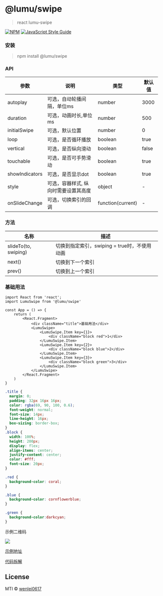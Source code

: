 # @lumu/swipe

> react lumu-swipe

[![NPM](https://img.shields.io/npm/v/@lumu/swipe.svg)](https://www.npmjs.com/package/@lumu/swipe) [![JavaScript Style Guide](https://img.shields.io/badge/code_style-standard-brightgreen.svg)](https://standardjs.com)

### 安装

> npm install @lumu/swipe

### API

|参数|说明|类型|默认值|
-|-|-|-
autoplay|可选，自动轮播间隔，单位ms|number|3000
duration|可选，动画时长,单位ms|number|500
initialSwipe|可选，默认位置|number|0
loop|可选，是否循环播放|boolean|true
vertical|可选，是否纵向滑动|boolean|false
touchable|可选，是否可手势滑动|boolean|true
showIndicators|可选，是否显示dot|boolean|true
style|可选，容器样式, 纵向时需要设置其高度|object|-
onSlideChange|可选，切换索引的回调|function(current)|-

### 方法
|名称|描述|
-|-
slideTo(to, swiping)|切换到指定索引，swiping = true时，不使用动画
next()|切换到下一个索引
prev()|切换到上一个索引

### 基础用法

```tsx
import React from 'react';
import LumuSwipe from '@lumu/swipe'

const App = () => {
    return (
        <React.Fragment>
            <div className="title">基础用法</div>
            <LumuSwipe>
                <LumuSwipe.Item key={1}>
                    <div className="block red">1</div>
                </LumuSwipe.Item>
                <LumuSwipe.Item key={2}>
                    <div className="block blue">2</div>
                </LumuSwipe.Item>
                <LumuSwipe.Item key={3}>
                    <div className="block green">3</div>
                </LumuSwipe.Item>
            </LumuSwipe>
        </React.Fragment>
    )
}
```
```css
.title {
  margin: 0;
  padding: 32px 16px 16px;
  color: rgba(69, 90, 100, 0.6);
  font-weight: normal;
  font-size: 14px;
  line-height: 16px;
  box-sizing: border-box;
}
.block {
  width: 100%;
  height: 200px;
  display: flex;
  align-items: center;
  justify-content: center;
  color: #fff;
  font-size: 20px;
}

.red {
  background-color: coral;
}

.blue {
  background-color: cornflowerblue;
}

.green {
  background-color:darkcyan;
}
```

示例二维码

![](https://p1-juejin.byteimg.com/tos-cn-i-k3u1fbpfcp/1b7f259ba7084f6cbb10ac83c719670d~tplv-k3u1fbpfcp-watermark.image)

[示例地址](http://49.235.254.79/lumu-swipe/)

[代码拆解](https://juejin.cn/post/6925239227999322119/)

## License

MTI © [wenlei0617](https://github.com/wenlei0617)
